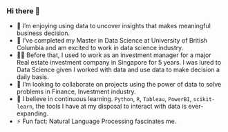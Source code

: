 ### Hi there 👋


- 🔭 I’m enjoying using data to uncover insights that makes meaningful business decision. 
- 📖 I’ve completed my Master in Data Science at University of British Columbia and am excited to work in data science industry.
- 👩‍💼 Before that, I used to work as an investment manager for a major Real estate investment company in Singapore for 5 years. I was lured to Data Science given I worked with data and use data to make decision a daily basis.
- 👯 I’m looking to collaborate on projects using the power of data to solve problems in Finance, Investment industry.
- 🎇 I believe in continuous learning. `Python`, `R`, `Tableau`, `PowerBI`, `scikit-learn`, the tools I have at my disposal to interact with data is ever-expanding. 
- ⚡ Fun fact: Natural Language Processing fascinates me.

